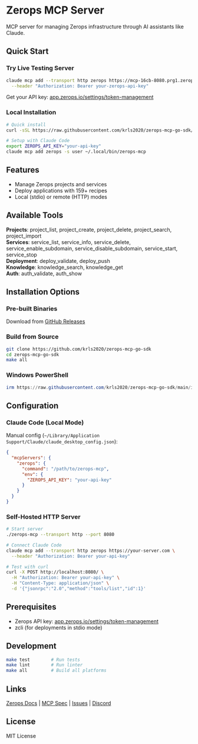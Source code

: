 # Zerops MCP Server

MCP server for managing Zerops infrastructure through AI assistants like Claude.

## Quick Start

### Try Live Testing Server

```bash
claude mcp add --transport http zerops https://mcp-16cb-8080.prg1.zerops.app/mcp \
  --header "Authorization: Bearer your-zerops-api-key"
```

Get your API key: [app.zerops.io/settings/token-management](https://app.zerops.io/settings/token-management)

### Local Installation

```bash
# Quick install
curl -sSL https://raw.githubusercontent.com/krls2020/zerops-mcp-go-sdk/main/install.sh | sh

# Setup with Claude Code
export ZEROPS_API_KEY="your-api-key"
claude mcp add zerops -s user ~/.local/bin/zerops-mcp
```

## Features

- Manage Zerops projects and services
- Deploy applications with 159+ recipes
- Local (stdio) or remote (HTTP) modes

## Available Tools

**Projects**: project_list, project_create, project_delete, project_search, project_import  
**Services**: service_list, service_info, service_delete, service_enable_subdomain, service_disable_subdomain, service_start, service_stop  
**Deployment**: deploy_validate, deploy_push  
**Knowledge**: knowledge_search, knowledge_get  
**Auth**: auth_validate, auth_show  

## Installation Options

### Pre-built Binaries

Download from [GitHub Releases](https://github.com/krls2020/zerops-mcp-go-sdk/releases)

### Build from Source

```bash
git clone https://github.com/krls2020/zerops-mcp-go-sdk
cd zerops-mcp-go-sdk
make all
```

### Windows PowerShell

```powershell
irm https://raw.githubusercontent.com/krls2020/zerops-mcp-go-sdk/main/install.ps1 | iex
```

## Configuration

### Claude Code (Local Mode)

Manual config (`~/Library/Application Support/Claude/claude_desktop_config.json`):

```json
{
  "mcpServers": {
    "zerops": {
      "command": "/path/to/zerops-mcp",
      "env": {
        "ZEROPS_API_KEY": "your-api-key"
      }
    }
  }
}
```

### Self-Hosted HTTP Server

```bash
# Start server
./zerops-mcp --transport http --port 8080

# Connect Claude Code
claude mcp add --transport http zerops https://your-server.com \
  --header "Authorization: Bearer your-api-key"

# Test with curl
curl -X POST http://localhost:8080/ \
  -H "Authorization: Bearer your-api-key" \
  -H "Content-Type: application/json" \
  -d '{"jsonrpc":"2.0","method":"tools/list","id":1}'
```

## Prerequisites

- Zerops API key: [app.zerops.io/settings/token-management](https://app.zerops.io/settings/token-management)
- zcli (for deployments in stdio mode)

## Development

```bash
make test        # Run tests
make lint        # Run linter
make all         # Build all platforms
```

## Links

[Zerops Docs](https://docs.zerops.io) | [MCP Spec](https://modelcontextprotocol.io) | [Issues](https://github.com/krls2020/zerops-mcp-go-sdk/issues) | [Discord](https://discord.com/invite/WDvCZ54)

## License

MIT License